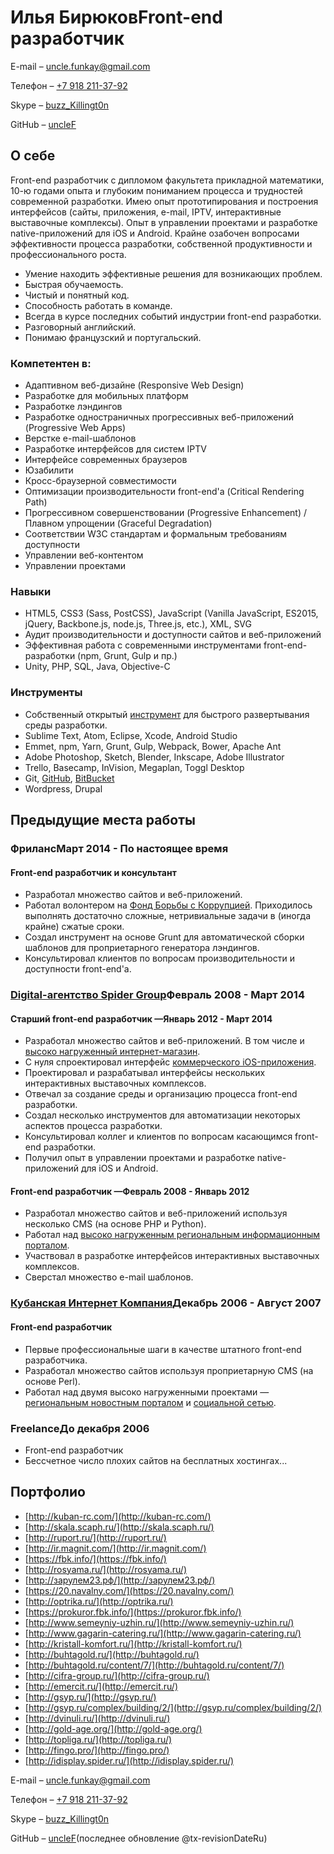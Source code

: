 # Илья БирюковFront-end разработчик

E-mail – [uncle.funkay@gmail.com](mailto:uncle.funkay@gmail.com?subject=Резюме)

Телефон – [+7 918 211-37-92](tel:+79182113792)

Skype – [buzz_Killingt0n](skype:buzz_Killingt0n?chat)

GitHub – [uncleF](https://github.com/uncleF)

## О себе

Front-end разработчик с дипломом факультета прикладной математики, 10-ю годами опыта и глубоким пониманием процесса и трудностей современной разработки. Имею опыт прототипирования и построения интерфейсов (сайты, приложения, e-mail, IPTV, интерактивные выставочные комплексы). Опыт в управлении проектами и разработке native-приложений для iOS и Android. Крайне озабочен вопросами эффективности процесса разработки, собственной продуктивности и профессионального роста.

*   Умение находить эффективные решения для возникающих проблем.
*   Быстрая обучаемость.
*   Чистый и понятный код.
*   Способность работать в команде.
*   Всегда в курсе последних событий индустрии front-end разработки.
*   Разговорный английский.
*   Понимаю французский и португальский.

### Компетентен в:

*   Адаптивном веб-дизайне (Responsive Web Design)
*   Разработке для мобильных платформ
*   Разработке лэндингов
*   Разработке одностраничных прогрессивных веб-приложений (Progressive Web Apps)
*   Верстке e-mail-шаблонов
*   Разработке интерфейсов для систем IPTV
*   Интерфейсе современных браузеров
*   Юзабилити
*   Кросс-браузерной совместимости
*   Оптимизации производительности front-end'а (Critical Rendering Path)
*   Прогрессивном совершенствовании (Progressive Enhancement) / Плавном упрощении (Graceful Degradation)
*   Соответствии W3C стандартам и формальным требованиям доступности
*   Управлении веб-контентом
*   Управлении проектами

### Навыки

*   HTML5, CSS3 (Sass, PostCSS), JavaScript (Vanilla JavaScript, ES2015, jQuery, Backbone.js, node.js, Three.js, etc.), XML, SVG
*   Аудит производительности и доступности сайтов и веб-приложений
*   Эффективная работа с современными инструментами front-end-разработки (npm, Grunt, Gulp и пр.)
*   Unity, PHP, SQL, Java, Objective-C

### Инструменты

*   Собственный открытый [инструмент](https://github.com/uncleF/TemplateX) для быстрого развертывания среды разработки.
*   Sublime Text, Atom, Eclipse, Xcode, Android Studio
*   Emmet, npm, Yarn, Grunt, Gulp, Webpack, Bower, Apache Ant
*   Adobe Photoshop, Sketch, Blender, Inkscape, Adobe Illustrator
*   Trello, Basecamp, InVision, Megaplan, Toggl Desktop
*   Git, [GitHub](https://github.com/), [BitBucket](https://bitbucket.org/)
*   Wordpress, Drupal

## Предыдущие места работы

### ФрилансМарт 2014 - По настоящее время

#### Front-end разработчик и консультант

*   Разработал множество сайтов и веб-приложений.
*   Работал волонтером на [Фонд Борьбы с Коррупцией](http://fbk.info/). Приходилось выполнять достаточно сложные, нетривиальные задачи в (иногда крайне) сжатые сроки.
*   Создал инструмент на основе Grunt для автоматической сборки шаблонов для проприетарного генератора лэндингов.
*   Консультировал клиентов по вопросам производительности и доступности front-end'а.

### [Digital-агентство Spider Group](http://spider.ru/)Февраль 2008 - Март 2014

#### Старший front-end разработчик —Январь 2012 - Март 2014

*   Разработал множество сайтов и веб-приложений. В том числе и [высоко нагруженный интернет-магазин](http://topliga.ru/).
*   С нуля спроектировал интерфейс [коммерческого iOS-приложения](https://itunes.apple.com/us/app/fingo.-furniture.-try-before/id567070760?mt=8).
*   Проектировал и разрабатывал интерфейсы нескольких интерактивных выставочных комплексов.
*   Отвечал за создание среды и организацию процесса front-end разработки.
*   Создал несколько инструментов для автоматизации некоторых аспектов процесса разработки.
*   Консультировал коллег и клиентов по вопросам касающимся front-end разработки.
*   Получил опыт в управлении проектами и разработке native-приложений для iOS и Android.

#### Front-end разработчик —Февраль 2008 - Январь 2012

*   Разработал множество сайтов и веб-приложений используя несколько CMS (на основе PHP и Python).
*   Работал над [высоко нагруженным региональным информационным порталом](http://www.kuban.ru/).
*   Участвовал в разработке интерфейсов интерактивных выставочных комплексов.
*   Сверстал множество e-mail шаблонов.

### [Кубанская Интернет Компания](http://kubic.ru/)Декабрь 2006 - Август 2007

#### Front-end разработчик

*   Первые профессиональные шаги в качестве штатного front-end разработчика.
*   Разработал множество сайтов используя проприетарную CMS (на основе Perl).
*   Работал над двумя высоко нагруженными проектами — [региональным новостным порталом](http://www.yuga.ru/) и [социальной сетью](http://www.diary.ru/).

### FreelanceДо декабря 2006

*   Front-end разработчик
*   Бессчетное число плохих сайтов на бесплатных хостингах...

## Портфолио

*   [http://kuban-rc.com/](http://kuban-rc.com/)
*   [http://skala.scaph.ru/](http://skala.scaph.ru/)
*   [http://ruport.ru/](http://ruport.ru/)
*   [http://ir.magnit.com/](http://ir.magnit.com/)
*   [https://fbk.info/](https://fbk.info/)
*   [http://rosyama.ru/](http://rosyama.ru/)
*   [http://зарулем23.рф/](http://зарулем23.рф/)
*   [https://20.navalny.com/](https://20.navalny.com/)
*   [http://optrika.ru/](http://optrika.ru/)
*   [https://prokuror.fbk.info/](https://prokuror.fbk.info/)
*   [http://www.semeyniy-uzhin.ru/](http://www.semeyniy-uzhin.ru/)
*   [http://www.gagarin-catering.ru/](http://www.gagarin-catering.ru/)
*   [http://kristall-komfort.ru/](http://kristall-komfort.ru/)
*   [http://buhtagold.ru/](http://buhtagold.ru/)
*   [http://buhtagold.ru/content/7/](http://buhtagold.ru/content/7/)
*   [http://cifra-group.ru/](http://cifra-group.ru/)
*   [http://emercit.ru/](http://emercit.ru/)
*   [http://gsyp.ru/](http://gsyp.ru/)
*   [http://gsyp.ru/complex/building/2/](http://gsyp.ru/complex/building/2/)
*   [http://dvinuli.ru/](http://dvinuli.ru/)
*   [http://gold-age.org/](http://gold-age.org/)
*   [http://topliga.ru/](http://topliga.ru/)
*   [http://fingo.pro/](http://fingo.pro/)
*   [http://idisplay.spider.ru/](http://idisplay.spider.ru/)

E-mail – [uncle.funkay@gmail.com](mailto:uncle.funkay@gmail.com?subject=Резюме)

Телефон – [+7 918 211-37-92](tel:+79182113792)

Skype – [buzz_Killingt0n](skype:buzz_Killingt0n?chat)

GitHub – [uncleF](https://github.com/uncleF)(последнее обновление @tx-revisionDateRu)